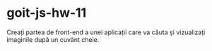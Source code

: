# goit-js-hw-11
Creați partea de front-end a unei aplicații care va căuta și vizualizați imaginile după un cuvânt cheie. 
